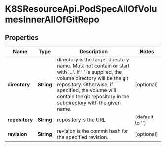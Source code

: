 # K8SResourceApi.PodSpecAllOfVolumesInnerAllOfGitRepo

## Properties

Name | Type | Description | Notes
------------ | ------------- | ------------- | -------------
**directory** | **String** | directory is the target directory name. Must not contain or start with &#39;..&#39;.  If &#39;.&#39; is supplied, the volume directory will be the git repository.  Otherwise, if specified, the volume will contain the git repository in the subdirectory with the given name. | [optional] 
**repository** | **String** | repository is the URL | [default to &#39;&#39;]
**revision** | **String** | revision is the commit hash for the specified revision. | [optional] 


